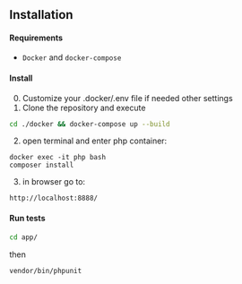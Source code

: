 # 

## Installation
#### Requirements
- `Docker` and `docker-compose`

#### Install
0. Customize your .docker/.env file if needed other settings
1. Clone the repository and execute
```sh
cd ./docker && docker-compose up --build
```
2. open terminal and enter php container:
```
docker exec -it php bash
composer install
```

3. in browser go to:
```
http://localhost:8888/
```

#### Run tests
```sh
cd app/
```
then
```sh
vendor/bin/phpunit
```
